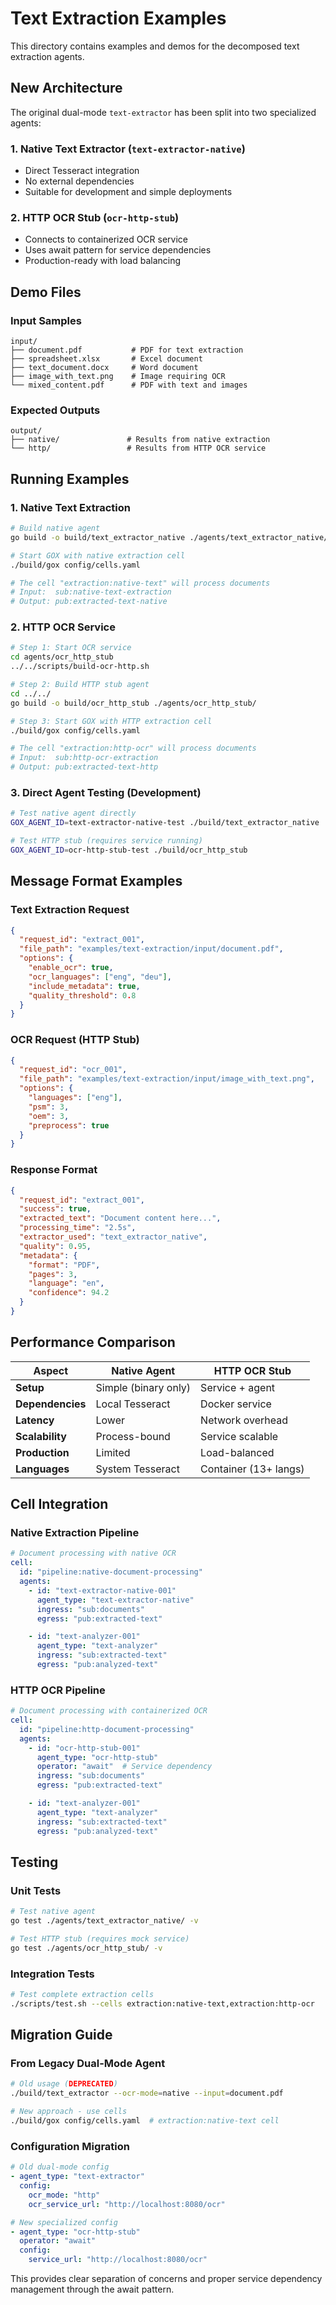 # Text Extraction Examples

This directory contains examples and demos for the decomposed text extraction agents.

## New Architecture

The original dual-mode `text-extractor` has been split into two specialized agents:

### 1. Native Text Extractor (`text-extractor-native`)
- Direct Tesseract integration
- No external dependencies
- Suitable for development and simple deployments

### 2. HTTP OCR Stub (`ocr-http-stub`)
- Connects to containerized OCR service
- Uses await pattern for service dependencies
- Production-ready with load balancing

## Demo Files

### Input Samples
```
input/
├── document.pdf           # PDF for text extraction
├── spreadsheet.xlsx       # Excel document
├── text_document.docx     # Word document
├── image_with_text.png    # Image requiring OCR
└── mixed_content.pdf      # PDF with text and images
```

### Expected Outputs
```
output/
├── native/               # Results from native extraction
└── http/                 # Results from HTTP OCR service
```

## Running Examples

### 1. Native Text Extraction
```bash
# Build native agent
go build -o build/text_extractor_native ./agents/text_extractor_native/

# Start GOX with native extraction cell
./build/gox config/cells.yaml

# The cell "extraction:native-text" will process documents
# Input:  sub:native-text-extraction
# Output: pub:extracted-text-native
```

### 2. HTTP OCR Service
```bash
# Step 1: Start OCR service
cd agents/ocr_http_stub
../../scripts/build-ocr-http.sh

# Step 2: Build HTTP stub agent
cd ../../
go build -o build/ocr_http_stub ./agents/ocr_http_stub/

# Step 3: Start GOX with HTTP extraction cell
./build/gox config/cells.yaml

# The cell "extraction:http-ocr" will process documents
# Input:  sub:http-ocr-extraction
# Output: pub:extracted-text-http
```

### 3. Direct Agent Testing (Development)
```bash
# Test native agent directly
GOX_AGENT_ID=text-extractor-native-test ./build/text_extractor_native

# Test HTTP stub (requires service running)
GOX_AGENT_ID=ocr-http-stub-test ./build/ocr_http_stub
```

## Message Format Examples

### Text Extraction Request
```json
{
  "request_id": "extract_001",
  "file_path": "examples/text-extraction/input/document.pdf",
  "options": {
    "enable_ocr": true,
    "ocr_languages": ["eng", "deu"],
    "include_metadata": true,
    "quality_threshold": 0.8
  }
}
```

### OCR Request (HTTP Stub)
```json
{
  "request_id": "ocr_001",
  "file_path": "examples/text-extraction/input/image_with_text.png",
  "options": {
    "languages": ["eng"],
    "psm": 3,
    "oem": 3,
    "preprocess": true
  }
}
```

### Response Format
```json
{
  "request_id": "extract_001",
  "success": true,
  "extracted_text": "Document content here...",
  "processing_time": "2.5s",
  "extractor_used": "text_extractor_native",
  "quality": 0.95,
  "metadata": {
    "format": "PDF",
    "pages": 3,
    "language": "en",
    "confidence": 94.2
  }
}
```

## Performance Comparison

| Aspect | Native Agent | HTTP OCR Stub |
|--------|-------------|---------------|
| **Setup** | Simple (binary only) | Service + agent |
| **Dependencies** | Local Tesseract | Docker service |
| **Latency** | Lower | Network overhead |
| **Scalability** | Process-bound | Service scalable |
| **Production** | Limited | Load-balanced |
| **Languages** | System Tesseract | Container (13+ langs) |

## Cell Integration

### Native Extraction Pipeline
```yaml
# Document processing with native OCR
cell:
  id: "pipeline:native-document-processing"
  agents:
    - id: "text-extractor-native-001"
      agent_type: "text-extractor-native"
      ingress: "sub:documents"
      egress: "pub:extracted-text"

    - id: "text-analyzer-001"
      agent_type: "text-analyzer"
      ingress: "sub:extracted-text"
      egress: "pub:analyzed-text"
```

### HTTP OCR Pipeline
```yaml
# Document processing with containerized OCR
cell:
  id: "pipeline:http-document-processing"
  agents:
    - id: "ocr-http-stub-001"
      agent_type: "ocr-http-stub"
      operator: "await"  # Service dependency
      ingress: "sub:documents"
      egress: "pub:extracted-text"

    - id: "text-analyzer-001"
      agent_type: "text-analyzer"
      ingress: "sub:extracted-text"
      egress: "pub:analyzed-text"
```

## Testing

### Unit Tests
```bash
# Test native agent
go test ./agents/text_extractor_native/ -v

# Test HTTP stub (requires mock service)
go test ./agents/ocr_http_stub/ -v
```

### Integration Tests
```bash
# Test complete extraction cells
./scripts/test.sh --cells extraction:native-text,extraction:http-ocr
```

## Migration Guide

### From Legacy Dual-Mode Agent
```bash
# Old usage (DEPRECATED)
./build/text_extractor --ocr-mode=native --input=document.pdf

# New approach - use cells
./build/gox config/cells.yaml  # extraction:native-text cell
```

### Configuration Migration
```yaml
# Old dual-mode config
- agent_type: "text-extractor"
  config:
    ocr_mode: "http"
    ocr_service_url: "http://localhost:8080/ocr"

# New specialized config
- agent_type: "ocr-http-stub"
  operator: "await"
  config:
    service_url: "http://localhost:8080/ocr"
```

This provides clear separation of concerns and proper service dependency management through the await pattern.